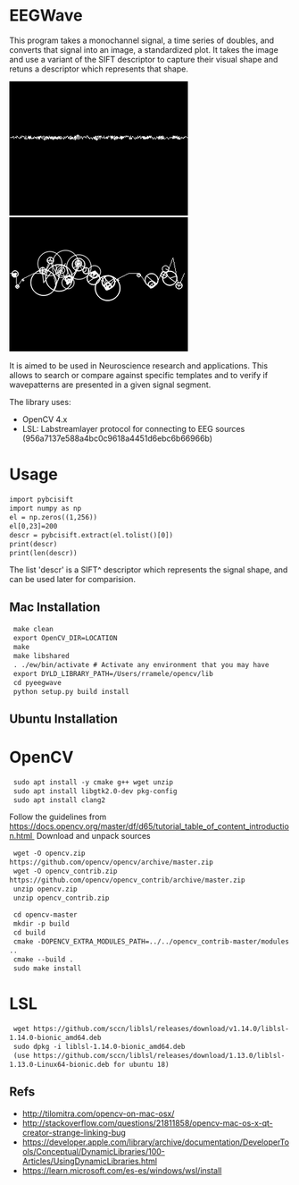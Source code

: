 # EEGWave 

This program takes a monochannel signal, a time series of doubles, and converts that signal into an image, a standardized plot.  It takes the image and use a variant of the SIFT descriptor to capture their visual shape and retuns a descriptor which represents that shape.

![SIFT](images/sift.png)
![SIFT](images/sift2.png)

It is aimed to be used in Neuroscience research and applications. This allows to search or compare against specific templates and to verify
if wavepatterns are presented in a given signal segment.

The library uses:

- OpenCV 4.x
- LSL: Labstreamlayer protocol for connecting to EEG sources (956a7137e588a4bc0c9618a4451d6ebc6b66966b)

# Usage

```
import pybcisift
import numpy as np
el = np.zeros((1,256))
el[0,23]=200
descr = pybcisift.extract(el.tolist()[0])
print(descr)
print(len(descr))
```

The list 'descr' is a SIFT^ descriptor which represents the signal shape, and can be used later for comparision.

## Mac Installation

```
 make clean
 export OpenCV_DIR=LOCATION
 make
 make libshared
 . ./ew/bin/activate # Activate any environment that you may have
 export DYLD_LIBRARY_PATH=/Users/rramele/opencv/lib
 cd pyeegwave
 python setup.py build install
```

## Ubuntu Installation

# OpenCV

```
 sudo apt install -y cmake g++ wget unzip
 sudo apt install libgtk2.0-dev pkg-config
 sudo apt install clang2
 ```

Follow the guidelines from https://docs.opencv.org/master/df/d65/tutorial_table_of_content_introduction.html 
Download and unpack sources

```
 wget -O opencv.zip https://github.com/opencv/opencv/archive/master.zip
 wget -O opencv_contrib.zip https://github.com/opencv/opencv_contrib/archive/master.zip
 unzip opencv.zip
 unzip opencv_contrib.zip 
 ```

```
 cd opencv-master
 mkdir -p build
 cd build
 cmake -DOPENCV_EXTRA_MODULES_PATH=../../opencv_contrib-master/modules ..
 cmake --build .
 sudo make install
 ```
 
# LSL

```
 wget https://github.com/sccn/liblsl/releases/download/v1.14.0/liblsl-1.14.0-bionic_amd64.deb
 sudo dpkg -i liblsl-1.14.0-bionic_amd64.deb
 (use https://github.com/sccn/liblsl/releases/download/1.13.0/liblsl-1.13.0-Linux64-bionic.deb for ubuntu 18)
```


## Refs

* http://tilomitra.com/opencv-on-mac-osx/
* http://stackoverflow.com/questions/21811858/opencv-mac-os-x-qt-creator-strange-linking-bug
* https://developer.apple.com/library/archive/documentation/DeveloperTools/Conceptual/DynamicLibraries/100-Articles/UsingDynamicLibraries.html
* https://learn.microsoft.com/es-es/windows/wsl/install




